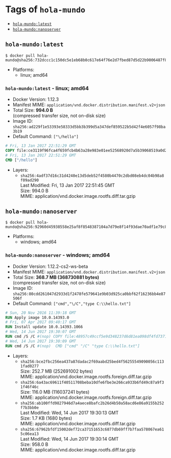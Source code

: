 <!-- THIS FILE IS GENERATED VIA './update-remote.sh' -->

# Tags of `hola-mundo`

-	[`hola-mundo:latest`](#hola-mundolatest)
-	[`hola-mundo:nanoserver`](#hola-mundonanoserver)

## `hola-mundo:latest`

```console
$ docker pull hola-mundo@sha256:732dccc1c150dc5e1eb68b0c617e64f76e2d7fbed87d5d22b9006487f8ce581d
```

-	Platforms:
	-	linux; amd64

### `hola-mundo:latest` - linux; amd64

-	Docker Version: 1.12.3
-	Manifest MIME: `application/vnd.docker.distribution.manifest.v2+json`
-	Total Size: **994.0 B**  
	(compressed transfer size, not on-disk size)
-	Image ID: `sha256:ad229f1e53393e58333d5bb3b399d5a347def859522b5d42f4e6057f98ba3b19`
-	Default Command: `["\/hello"]`

```dockerfile
# Fri, 13 Jan 2017 22:51:29 GMT
COPY file:ce3119f96fca4f659fcb4b63a28e983e01ee52568920d7a5b39068519a0d2f82 in / 
# Fri, 13 Jan 2017 22:51:29 GMT
CMD ["/hello"]
```

-	Layers:
	-	`sha256:4adf37d16c31d4240e13d5deb52f4580b4470c2dbd08eb4dc04b98a8f09ad290`  
		Last Modified: Fri, 13 Jan 2017 22:51:45 GMT  
		Size: 994.0 B  
		MIME: application/vnd.docker.image.rootfs.diff.tar.gzip

## `hola-mundo:nanoserver`

```console
$ docker pull hola-mundo@sha256:92960d45938558e25af8f8548387104a7d79e8f14f93dae70adf1e79c879ce71
```

-	Platforms:
	-	windows; amd64

### `hola-mundo:nanoserver` - windows; amd64

-	Docker Version: 1.12.2-cs2-ws-beta
-	Manifest MIME: `application/vnd.docker.distribution.manifest.v2+json`
-	Total Size: **368.7 MB (368730881 bytes)**  
	(compressed transfer size, not on-disk size)
-	Image ID: `sha256:80cdd261047d2933d1f2478fe579641e9b03d925ca0bbf62f16236bb4e87506f`
-	Default Command: `["cmd","\/C","type C:\\hello.txt"]`

```dockerfile
# Sun, 20 Nov 2016 11:39:18 GMT
RUN Apply image 10.0.14393.0
# Fri, 07 Apr 2017 09:40:17 GMT
RUN Install update 10.0.14393.1066
# Wed, 14 Jun 2017 19:30:07 GMT
RUN cmd /S /C #(nop) COPY file:48957c49ccf5e9d348237d6d81ea098df4fd73711be3cfcd43f1d3bc360f67f4 in C: 
# Wed, 14 Jun 2017 19:30:09 GMT
RUN cmd /S /C #(nop)  CMD ["cmd" "/C" "type C:\\hello.txt"]
```

-	Layers:
	-	`sha256:bce2fbc256ea437a87dadac2f69aabd25bed4f56255549090056c1131fad0277`  
		Size: 252.7 MB (252691002 bytes)  
		MIME: application/vnd.docker.image.rootfs.foreign.diff.tar.gzip
	-	`sha256:6a43ac69611f40511708beba10dfe6fbe3e266ca933b6fd49c87a9f31f46f46c`  
		Size: 116.0 MB (116037241 bytes)  
		MIME: application/vnd.docker.image.rootfs.foreign.diff.tar.gzip
	-	`sha256:ab100ffd9827946d7a4aece8bafc2b26d4b50a58acd6e86a9155b252f7b3bb0e`  
		Last Modified: Wed, 14 Jun 2017 19:30:13 GMT  
		Size: 1.7 KB (1680 bytes)  
		MIME: application/vnd.docker.image.rootfs.diff.tar.gzip
	-	`sha256:67962bfdf15002def72ca37151653c6877db69ff7b7faa578067ea615c06ea13`  
		Last Modified: Wed, 14 Jun 2017 19:30:14 GMT  
		Size: 958.0 B  
		MIME: application/vnd.docker.image.rootfs.diff.tar.gzip
